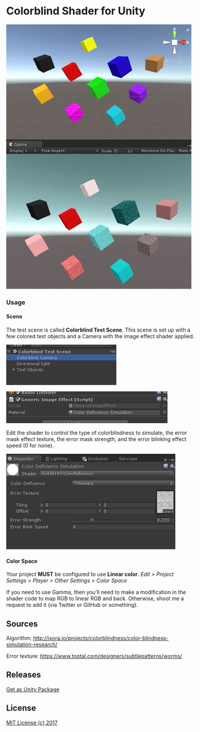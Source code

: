 # Colorblind Shader for Unity  

![Example image](https://github.com/0x4d4147/readme-images/blob/master/ColorblindUnity/Figure%201.JPG?raw=true)


### Usage  

#### Scene  

The test scene is called **Colorblind Test Scene**. This scene is set up with a few colored test objects and a Camera with the image effect shader applied.  

![Example image](https://github.com/0x4d4147/readme-images/blob/master/ColorblindUnity/Figure%202.JPG?raw=true)

![Example image](https://github.com/0x4d4147/readme-images/blob/master/ColorblindUnity/Figure%203.JPG?raw=true)

Edit the shader to control the type of colorblindness to simulate, the error mask effect texture, the error mask strength, and the error blinking effect speed (0 for none).  

![Example image](https://github.com/0x4d4147/readme-images/blob/master/ColorblindUnity/Figure%204.JPG?raw=true)

#### Color Space

Your project **MUST** be configured to use **Linear color**.
_Edit > Project Settings > Player > Other Settings > Color Space_

If you need to use Gamma, then you'll need to make a modification in the shader code to map RGB to linear RGB and back. Otherwise, shoot me a request to add it (via Twitter or GitHub or something).

## Sources 

Algorithm:
http://ixora.io/projects/colorblindness/color-blindness-simulation-research/

Error texture:
https://www.toptal.com/designers/subtlepatterns/worms/

## Releases  

[Get as Unity Package](https://github.com/0x4d4147/ColorblindUnity/releases)  

## License  
[MIT License (c) 2017](https://github.com/0x4d4147/ColorblindUnity/blob/master/LICENSE)
